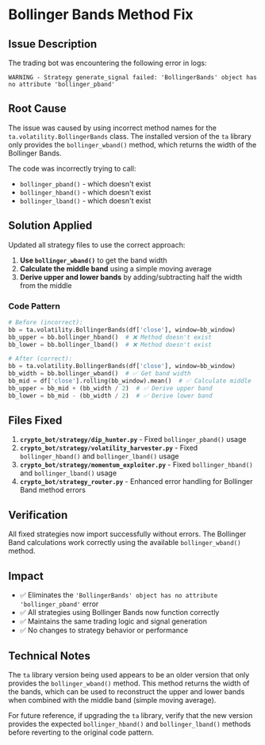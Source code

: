 # Bollinger Bands Method Fix

## Issue Description

The trading bot was encountering the following error in logs:
```
WARNING - Strategy generate_signal failed: 'BollingerBands' object has no attribute 'bollinger_pband'
```

## Root Cause

The issue was caused by using incorrect method names for the `ta.volatility.BollingerBands` class. The installed version of the `ta` library only provides the `bollinger_wband()` method, which returns the width of the Bollinger Bands.

The code was incorrectly trying to call:
- `bollinger_pband()` - which doesn't exist
- `bollinger_hband()` - which doesn't exist  
- `bollinger_lband()` - which doesn't exist

## Solution Applied

Updated all strategy files to use the correct approach:

1. **Use `bollinger_wband()`** to get the band width
2. **Calculate the middle band** using a simple moving average
3. **Derive upper and lower bands** by adding/subtracting half the width from the middle

### Code Pattern

```python
# Before (incorrect):
bb = ta.volatility.BollingerBands(df['close'], window=bb_window)
bb_upper = bb.bollinger_hband()  # ❌ Method doesn't exist
bb_lower = bb.bollinger_lband()  # ❌ Method doesn't exist

# After (correct):
bb = ta.volatility.BollingerBands(df['close'], window=bb_window)
bb_width = bb.bollinger_wband()  # ✅ Get band width
bb_mid = df['close'].rolling(bb_window).mean()  # ✅ Calculate middle
bb_upper = bb_mid + (bb_width / 2)  # ✅ Derive upper band
bb_lower = bb_mid - (bb_width / 2)  # ✅ Derive lower band
```

## Files Fixed

1. **`crypto_bot/strategy/dip_hunter.py`** - Fixed `bollinger_pband()` usage
2. **`crypto_bot/strategy/volatility_harvester.py`** - Fixed `bollinger_hband()` and `bollinger_lband()` usage
3. **`crypto_bot/strategy/momentum_exploiter.py`** - Fixed `bollinger_hband()` and `bollinger_lband()` usage
4. **`crypto_bot/strategy_router.py`** - Enhanced error handling for Bollinger Band method errors

## Verification

All fixed strategies now import successfully without errors. The Bollinger Band calculations work correctly using the available `bollinger_wband()` method.

## Impact

- ✅ Eliminates the `'BollingerBands' object has no attribute 'bollinger_pband'` error
- ✅ All strategies using Bollinger Bands now function correctly
- ✅ Maintains the same trading logic and signal generation
- ✅ No changes to strategy behavior or performance

## Technical Notes

The `ta` library version being used appears to be an older version that only provides the `bollinger_wband()` method. This method returns the width of the bands, which can be used to reconstruct the upper and lower bands when combined with the middle band (simple moving average).

For future reference, if upgrading the `ta` library, verify that the new version provides the expected `bollinger_hband()` and `bollinger_lband()` methods before reverting to the original code pattern.
